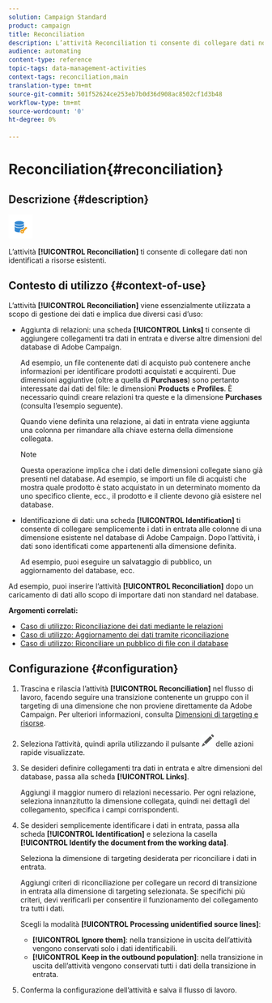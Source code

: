 ```yaml
---
solution: Campaign Standard
product: campaign
title: Reconciliation
description: L’attività Reconciliation ti consente di collegare dati non identificati a risorse esistenti.
audience: automating
content-type: reference
topic-tags: data-management-activities
context-tags: reconciliation,main
translation-type: tm+mt
source-git-commit: 501f52624ce253eb7b0d36d908ac8502cf1d3b48
workflow-type: tm+mt
source-wordcount: '0'
ht-degree: 0%

---
```



# Reconciliation{#reconciliation}

## Descrizione {#description}

![](assets/reconciliation.png)

L’attività **[!UICONTROL Reconciliation]** ti consente di collegare dati non identificati a risorse esistenti.

## Contesto di utilizzo {#context-of-use}

L’attività **[!UICONTROL Reconciliation]** viene essenzialmente utilizzata a scopo di gestione dei dati e implica due diversi casi d’uso:

* Aggiunta di relazioni: una scheda **[!UICONTROL Links]** ti consente di aggiungere collegamenti tra dati in entrata e diverse altre dimensioni del database di Adobe Campaign.

   Ad esempio, un file contenente dati di acquisto può contenere anche informazioni per identificare prodotti acquistati e acquirenti. Due dimensioni aggiuntive (oltre a quella di **Purchases**) sono pertanto interessate dai dati del file: le dimensioni **Products** e **Profiles**. È necessario quindi creare relazioni tra queste e la dimensione **Purchases** (consulta l’esempio seguente).

   Quando viene definita una relazione, ai dati in entrata viene aggiunta una colonna per rimandare alla chiave esterna della dimensione collegata.

   >[!NOTE]
   >
   >Questa operazione implica che i dati delle dimensioni collegate siano già presenti nel database. Ad esempio, se importi un file di acquisti che mostra quale prodotto è stato acquistato in un determinato momento da uno specifico cliente, ecc., il prodotto e il cliente devono già esistere nel database.

* Identificazione di dati: una scheda **[!UICONTROL Identification]** ti consente di collegare semplicemente i dati in entrata alle colonne di una dimensione esistente nel database di Adobe Campaign. Dopo l’attività, i dati sono identificati come appartenenti alla dimensione definita.

   Ad esempio, puoi eseguire un salvataggio di pubblico, un aggiornamento del database, ecc.

Ad esempio, puoi inserire l’attività **[!UICONTROL Reconciliation]** dopo un caricamento di dati allo scopo di importare dati non standard nel database.

**Argomenti correlati:**

* [Caso di utilizzo: Riconciliazione dei dati mediante le relazioni](../../automating/using/reconciliation-using-relations.md)
* [Caso di utilizzo: Aggiornamento dei dati tramite riconciliazione](../../automating/using/data-update-reconciliation.md)
* [Caso di utilizzo: Riconciliare un pubblico di file con il database](../../automating/using/reconcile-file-audience-with-database.md)

## Configurazione {#configuration}

1. Trascina e rilascia l’attività **[!UICONTROL Reconciliation]** nel flusso di lavoro, facendo seguire una transizione contenente un gruppo con il targeting di una dimensione che non proviene direttamente da Adobe Campaign. Per ulteriori informazioni, consulta [Dimensioni di targeting e risorse](../../automating/using/query.md#targeting-dimensions-and-resources).
1. Seleziona l’attività, quindi aprila utilizzando il pulsante ![](assets/edit_darkgrey-24px.png) delle azioni rapide visualizzate.
1. Se desideri definire collegamenti tra dati in entrata e altre dimensioni del database, passa alla scheda **[!UICONTROL Links]**.

   Aggiungi il maggior numero di relazioni necessario. Per ogni relazione, seleziona innanzitutto la dimensione collegata, quindi nei dettagli del collegamento, specifica i campi corrispondenti.

1. Se desideri semplicemente identificare i dati in entrata, passa alla scheda **[!UICONTROL Identification]** e seleziona la casella **[!UICONTROL Identify the document from the working data]**.

   Seleziona la dimensione di targeting desiderata per riconciliare i dati in entrata.

   Aggiungi criteri di riconciliazione per collegare un record di transizione in entrata alla dimensione di targeting selezionata. Se specifichi più criteri, devi verificarli per consentire il funzionamento del collegamento tra tutti i dati.

   Scegli la modalità **[!UICONTROL Processing unidentified source lines]**:

   * **[!UICONTROL Ignore them]**: nella transizione in uscita dell’attività vengono conservati solo i dati identificabili.
   * **[!UICONTROL Keep in the outbound population]**: nella transizione in uscita dell’attività vengono conservati tutti i dati della transizione in entrata.

1. Conferma la configurazione dell’attività e salva il flusso di lavoro.
